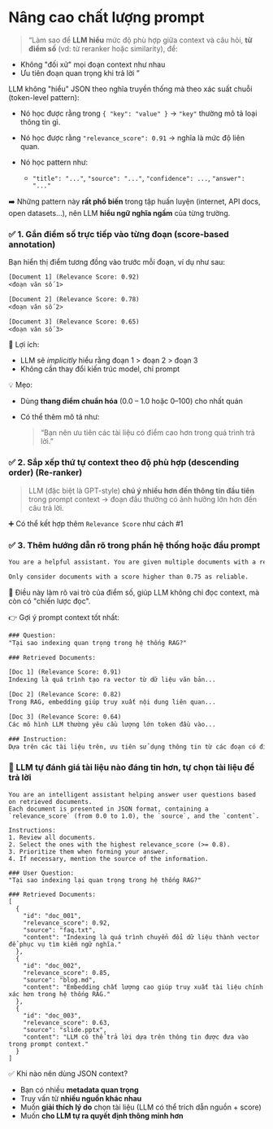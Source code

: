 # Nâng cao chất lượng prompt

> “Làm sao để **LLM hiểu** mức độ phù hợp giữa context và câu hỏi, **từ điểm số** (vd: từ reranker hoặc similarity), để:

* Không "đối xử" mọi đoạn context như nhau
* Ưu tiên đoạn quan trọng khi trả lời
  ”



LLM không "hiểu" JSON theo nghĩa truyền thống mà theo xác suất chuỗi (token-level pattern):

* Nó học được rằng trong `{ "key": "value" }` → `"key"` thường mô tả loại thông tin gì.
* Nó học được rằng `"relevance_score": 0.91` → nghĩa là mức độ liên quan.
* Nó học pattern như:

  * `"title": "..."`, `"source": "..."`, `"confidence": ...`, `"answer": "..."`

➡️ Những pattern này **rất phổ biến** trong tập huấn luyện (internet, API docs, open datasets...), nên LLM **hiểu ngữ nghĩa ngầm** của từng trường.

### ✅ **1. Gắn điểm số trực tiếp vào từng đoạn (score-based annotation)**

Bạn hiển thị điểm tương đồng vào trước mỗi đoạn, ví dụ như sau:

```txt
[Document 1] (Relevance Score: 0.92)
<đoạn văn số 1>

[Document 2] (Relevance Score: 0.78)
<đoạn văn số 2>

[Document 3] (Relevance Score: 0.65)
<đoạn văn số 3>
```

🎯 Lợi ích:

* LLM sẽ *implicitly* hiểu rằng đoạn 1 > đoạn 2 > đoạn 3
* Không cần thay đổi kiến trúc model, chỉ prompt

💡 Mẹo:

* Dùng **thang điểm chuẩn hóa** (0.0 – 1.0 hoặc 0–100) cho nhất quán
* Có thể thêm mô tả như:

  > “Bạn nên ưu tiên các tài liệu có điểm cao hơn trong quá trình trả lời.”

### ✅ **2. Sắp xếp thứ tự context theo độ phù hợp (descending order) (Re-ranker)**

> LLM (đặc biệt là GPT-style) **chú ý nhiều hơn đến thông tin đầu tiên** trong prompt context → đoạn đầu thường có ảnh hưởng lớn hơn đến câu trả lời.

➕ Có thể kết hợp thêm `Relevance Score` như cách #1

### ✅ **3. Thêm hướng dẫn rõ trong phần hệ thống hoặc đầu prompt**

```txt
You are a helpful assistant. You are given multiple documents with a relevance score to the question. Use the documents with higher scores as the main source of truth.

Only consider documents with a score higher than 0.75 as reliable.
```

🎯 Điều này làm rõ vai trò của điểm số, giúp LLM không chỉ đọc context, mà còn có "chiến lược đọc".

👉 Gợi ý prompt context tốt nhất:

```txt
### Question:
"Tại sao indexing quan trọng trong hệ thống RAG?"

### Retrieved Documents:

[Doc 1] (Relevance Score: 0.91)
Indexing là quá trình tạo ra vector từ dữ liệu văn bản...

[Doc 2] (Relevance Score: 0.82)
Trong RAG, embedding giúp truy xuất nội dung liên quan...

[Doc 3] (Relevance Score: 0.64)
Các mô hình LLM thường yêu cầu lượng lớn token đầu vào...

### Instruction:
Dựa trên các tài liệu trên, ưu tiên sử dụng thông tin từ các đoạn có điểm số cao hơn để trả lời câu hỏi.
```


### 🔬 LLM tự đánh giá tài liệu nào đáng tin hơn, tự chọn tài liệu để trả lời

```
You are an intelligent assistant helping answer user questions based on retrieved documents.  
Each document is presented in JSON format, containing a `relevance_score` (from 0.0 to 1.0), the `source`, and the `content`.

Instructions:
1. Review all documents.
2. Select the ones with the highest relevance_score (>= 0.8).
3. Prioritize them when forming your answer.
4. If necessary, mention the source of the information.

### User Question:
"Tại sao indexing lại quan trọng trong hệ thống RAG?"

### Retrieved Documents:
[
  {
    "id": "doc_001",
    "relevance_score": 0.92,
    "source": "faq.txt",
    "content": "Indexing là quá trình chuyển đổi dữ liệu thành vector để phục vụ tìm kiếm ngữ nghĩa."
  },
  {
    "id": "doc_002",
    "relevance_score": 0.85,
    "source": "blog.md",
    "content": "Embedding chất lượng cao giúp truy xuất tài liệu chính xác hơn trong hệ thống RAG."
  },
  {
    "id": "doc_003",
    "relevance_score": 0.63,
    "source": "slide.pptx",
    "content": "LLM có thể trả lời dựa trên thông tin được đưa vào trong prompt context."
  }
]
```

✅ Khi nào nên dùng JSON context?

* Bạn có nhiều **metadata quan trọng**
* Truy vấn từ **nhiều nguồn khác nhau**
* Muốn **giải thích lý do** chọn tài liệu (LLM có thể trích dẫn nguồn + score)
* Muốn **cho LLM tự ra quyết định thông minh hơn**



